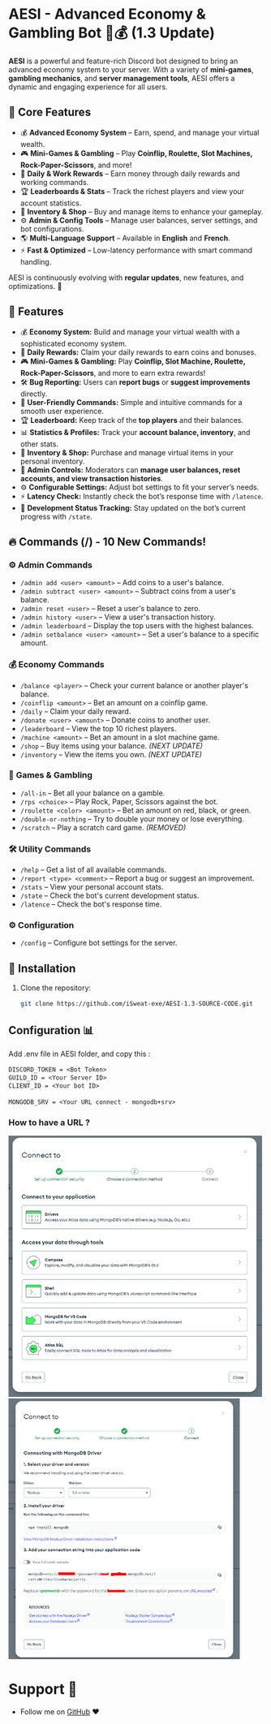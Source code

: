 # AESI - Advanced Economy & Gambling Bot 🎰💰 (1.3 Update)

**AESI** is a powerful and feature-rich Discord bot designed to bring an advanced economy system to your server. With a variety of **mini-games**, **gambling mechanics**, and **server management tools**, AESI offers a dynamic and engaging experience for all users.  

## 🔹 Core Features  

- 💰 **Advanced Economy System** – Earn, spend, and manage your virtual wealth.  
- 🎮 **Mini-Games & Gambling** – Play **Coinflip, Roulette, Slot Machines, Rock-Paper-Scissors**, and more!  
- 🎁 **Daily & Work Rewards** – Earn money through daily rewards and working commands.  
- 🏆 **Leaderboards & Stats** – Track the richest players and view your account statistics.  
- 🛒 **Inventory & Shop** – Buy and manage items to enhance your gameplay.  
- ⚙️ **Admin & Config Tools** – Manage user balances, server settings, and bot configurations.  
- 🌎 **Multi-Language Support** – Available in **English** and **French**.  
- ⚡ **Fast & Optimized** – Low-latency performance with smart command handling.  

AESI is continuously evolving with **regular updates**, new features, and optimizations. 🚀  


## 🎉 Features  

- 💰 **Economy System:** Build and manage your virtual wealth with a sophisticated economy system.  
- 🎁 **Daily Rewards:** Claim your daily rewards to earn coins and bonuses.  
- 🎮 **Mini-Games & Gambling:** Play **Coinflip, Slot Machine, Roulette, Rock-Paper-Scissors**, and more to earn extra rewards!  
- 🛠 **Bug Reporting:** Users can **report bugs** or **suggest improvements** directly.  
- 🎯 **User-Friendly Commands:** Simple and intuitive commands for a smooth user experience.  
- 🏆 **Leaderboard:** Keep track of the **top players** and their balances.  
- 📊 **Statistics & Profiles:** Track your **account balance, inventory**, and other stats.  
- 🛒 **Inventory & Shop:** Purchase and manage virtual items in your personal inventory.  
- 🔧 **Admin Controls:** Moderators can **manage user balances, reset accounts, and view transaction histories**.  
- ⚙️ **Configurable Settings:** Adjust bot settings to fit your server’s needs.  
- ⚡ **Latency Check:** Instantly check the bot’s response time with `/latence`.  
- 🚀 **Development Status Tracking:** Stay updated on the bot’s current progress with `/state`.  


## 🔥 Commands (/) - 10 New Commands!  

### ⚙️ **Admin Commands**
- `/admin add <user> <amount>` – Add coins to a user's balance.  
- `/admin subtract <user> <amount>` – Subtract coins from a user's balance.  
- `/admin reset <user>` – Reset a user's balance to zero.  
- `/admin history <user>` – View a user's transaction history.  
- `/admin leaderboard` – Display the top users with the highest balances.  
- `/admin setbalance <user> <amount>` – Set a user's balance to a specific amount.  

### 💰 **Economy Commands**
- `/balance <player>` – Check your current balance or another player's balance.  
- `/coinflip <amount>` – Bet an amount on a coinflip game.  
- `/daily` – Claim your daily reward.  
- `/donate <user> <amount>` – Donate coins to another user.  
- `/leaderboard` – View the top 10 richest players.  
- `/machine <amount>` – Bet an amount in a slot machine game.  
- `/shop` – Buy items using your balance. *(NEXT UPDATE)*  
- `/inventory` – View the items you own. *(NEXT UPDATE)*  

### 🎰 **Games & Gambling**
- `/all-in` – Bet all your balance on a gamble.  
- `/rps <choice>` – Play Rock, Paper, Scissors against the bot.  
- `/roulette <color> <amount>` – Bet an amount on red, black, or green.  
- `/double-or-nothing` – Try to double your money or lose everything.  
- `/scratch` – Play a scratch card game. *(REMOVED)*  

### 🛠 **Utility Commands**
- `/help` – Get a list of all available commands.  
- `/report <type> <comment>` – Report a bug or suggest an improvement.  
- `/stats` – View your personal account stats.  
- `/state` – Check the bot's current development status.  
- `/latence` – Check the bot's response time.  

### ⚙️ **Configuration**
- `/config` – Configure bot settings for the server.  


## 🎉 Installation  

1. Clone the repository:

   ```bash
   git clone https://github.com/iSweat-exe/AESI-1.3-SOURCE-CODE.git
   ```

## Configuration 📊

Add .env file in AESI folder, and copy this :
```env
DISCORD_TOKEN = <Bot Token>
GUILD_ID = <Your Server ID>
CLIENT_ID = <Your bot ID>

MONGODB_SRV = <Your URL connect - mongodb+srv> 
```

### How to have a URL ?

<img src="https://github.com/iSweat-exe/AESI/raw/master/Tutorials-Images/step-1.png" alt="Step 1 Image" width="500"/><br />
<img src="https://github.com/iSweat-exe/AESI/raw/master/Tutorials-Images/step-2.png" alt="Step 2 Image" width="456"/>

# Support 🤝

- Follow me on [GitHub](https://github.com/isweat-exe) ❤️
